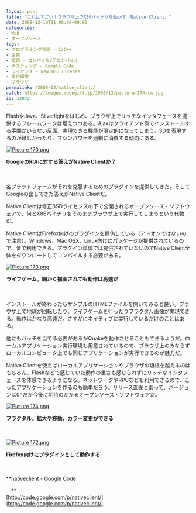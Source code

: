 ```yaml
---
layout: post
title: "これはすごい！ブラウザ上でX86バイナリを動かす「Native Client」"
date: 2008-12-10T21:00:00+09:00
categories:
- Web
- オープンソース
tags: 
- プログラミング言語 - C/C++
- 企業
- 技術 - コンパイル/デコンパイル
- ホスティング - Google Code
- ライセンス - New BSD License
- 実行環境
- ブラウザ
permalink: /2008/12/native_client/
catch: https://images.moongift.jp/2008/12/picture-174-tm.jpg
id: 12072
---
```

FlashやJava、Silverlightをはじめ、ブラウザ上でリッチなインタフェースを提供するフレームワークは増えつつある。Ajaxはクライアント側でインストールする手間がいらない反面、実現できる機能が限定的になってしまう。3Dを表現するのが難しかったり、マシンパワーを過剰に消費する傾向にある。

  

[![Picture 170.png](https://images.moongift.jp/2008/12/picture-170-tm1.jpg)](https://images.moongift.jp/2008/12/picture-1701.png)  
  
**GoogleのRIAに対する答えがNative Clientか？**

  

　

  

各プラットフォームがそれを克服するためのプラグインを提供してきた。そしてGoogleの出してきた答えがNative Clientだ。

  

Native Clientは修正BSDライセンスの下で公開されるオープンソース・ソフトウェアで、何とX86バイナリをそのままブラウザ上で実行してしまうという代物だ。

  
  
<!--more-->  

Native ClientはFirefox向けのプラグインを提供している（アドオンではないので注意）。Windows、Mac OSX、Linux向けにパッケージが提供されているので、皆で利用できる。プラグイン単体では提供されていないのでNative Client全体をダウンロードしてコンパイルする必要がある。

  

[![Picture 173.png](https://images.moongift.jp/2008/12/picture-173-tm.jpg)](https://images.moongift.jp/2008/12/picture-173.png)  
  
**ライフゲーム。細かく描画されても動作は高速だ**

  

　

  

インストールが終わったらサンプルのHTMLファイルを開いてみると良い。ブラウザ上で地球が回転したり、ライフゲームを行ったりフラクタル画像が実現できる。動作はかなり高速だ。さすがにネイティブに実行しているだけのことはある。

  

他にもパッチを当てる必要があるがQuakeを動作させることもできるようだ。ローカルアプリケーション実行環境も用意されているので、ブラウザ上のみならずローカルコンピュータ上でも同じアプリケーションが実行できるのが魅力だ。

  

Native Clientを使えばローカルアプリケーションやブラウザの垣根を越えるのはもちろん、Flashなどで感じていた動作の重さも感じられずにリッチなインタフェースを体感できるようになる。ネットワークやRPCなども利用できるので、こったアプリケーションを作るのも簡単だろう。リリース直後とあって、バージョンは0.1だが今後に期待のかかるオープンソース・ソフトウェアだ。

  

[![Picture 174.png](https://images.moongift.jp/2008/12/picture-174-tm.jpg)](https://images.moongift.jp/2008/12/picture-174.png)  
  
**フラクタル。拡大や移動、カラー変更ができる**

  

　

  

[![Picture 172.png](https://images.moongift.jp/2008/12/picture-172-tm.jpg)](https://images.moongift.jp/2008/12/picture-172.png)  
  
**Firefox向けにプラグインとして動作する**

  

　

  

**nativeclient - Google Code  
  
　**  
  [http://code.google.com/p/nativeclient/](http://code.google.com/p/nativeclient/)

  
